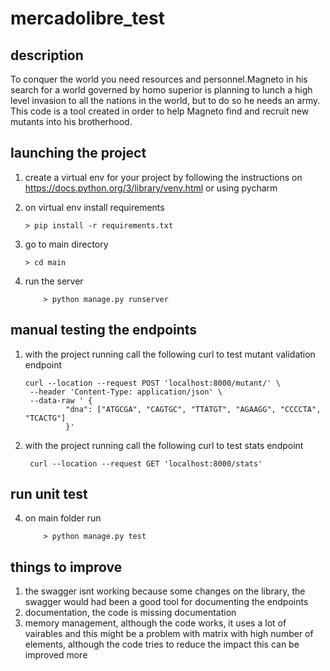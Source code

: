 # mercadolibre_test

## description
To conquer the world you need resources and personnel.Magneto in his search for a world governed by homo superior is planning to lunch a high level invasion to all the nations in the world, but  to do so he needs an army. This code is a tool created in order to help Magneto find and recruit new mutants into his brotherhood.

## launching the project
1. create a virtual env for your project by following the instructions on https://docs.python.org/3/library/venv.html or using pycharm
   
2. on virtual env install requirements 
    ~~~~
    > pip install -r requirements.txt
    ~~~~
   
3. go to main directory 
    ~~~~
    > cd main
    ~~~~
   
4. run the server
    ~~~~
        > python manage.py runserver
    ~~~~

## manual testing the endpoints
1. with the project running call the following curl to test mutant validation endpoint
   ~~~~
   curl --location --request POST 'localhost:8000/mutant/' \
    --header 'Content-Type: application/json' \
    --data-raw ' {
            "dna": ["ATGCGA", "CAGTGC", "TTATGT", "AGAAGG", "CCCCTA", "TCACTG"]
            }'
    ~~~~

2. with the project running call the following curl to test stats endpoint
   ~~~~
    curl --location --request GET 'localhost:8000/stats'
   ~~~~
   
## run unit test
4. on main folder run 
    ~~~~
        > python manage.py test
    ~~~~
   
## things to improve
1. the swagger isnt working because some changes on the library, the swagger would had been a good tool for documenting the endpoints
2. documentation, the code is missing documentation
3. memory management, although the code works, it uses a lot of vairables and this might be a problem with matrix with high number of elements, although the code tries to reduce the impact this can be improved more